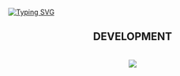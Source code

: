 [![Typing SVG](https://readme-typing-svg.demolab.com?font=Fira+Code&pause=1000&color=F76E8D&background=FFFFFF00&random=false&width=435&lines=Hi+there!+it's+sera;currently%3A+studying+for+my+certs;currently%3A+debugging;ubuntu+kubuntu+lubuntu+xubuntu+)](https://git.io/typing-svg)
<h2 align="center" > DEVELOPMENT </h2>
<br/>
<div align="center">
  <a href="https://skillicons.dev">
    <img src="https://skillicons.dev/icons?i=python,javascript,c,cpp,react,vscode,arch,aftereffects" /><br>
